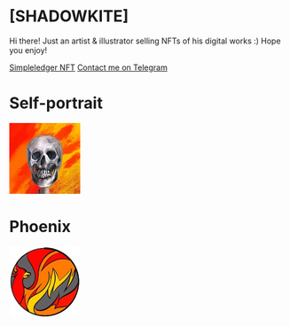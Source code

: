 # [SHADOWKITE]
Hi there!
Just an artist & illustrator selling NFTs of his digital works :) Hope you enjoy!

[Simpleledger NFT](https://simpleledger.info/#token/1ae78b7120a3000aed8286dcfd5c60b77e5883a4eef139933a5ca9c1d928d500)
[Contact me on Telegram](https://t.me/shadowkite)

# Self-portrait
![Self-portrait](128/74e6ca237a280e8c7a0cf62c5a9236f269f36b7084673ac6ead759022cebc537.png)

# Phoenix
![Phoenix](128/8bbb8b4fa8cbb674837e59aade2ba331af7f9601861a3da2ea5a5d2fed8bb5a0.png)

